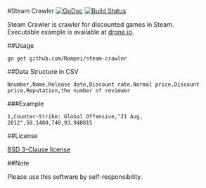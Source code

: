 #Steam Crawler
[![GoDoc](https://godoc.org/github.com/Rompei/steam-crawler?status.png)](https://godoc.org/github.com/Rompei/steam-crawler)
[![Build Status](https://drone.io/github.com/Rompei/steam-crawler/status.png)](https://drone.io/github.com/Rompei/steam-crawler/latest)

Steam Crawler is crawler for discounted games in Steam.  
Executable example is available at [drone.io](https://drone.io/github.com/Rompei/steam-crawler/files).


##Usage

```
go get github.com/Rompei/steam-crawler
```

##Data Structure in CSV

```
Nnumber,Name,Release date,Discount rate,Normal price,Discount price,Reputation,the number of reviewer
```

###Example

```
1,Counter-Strike: Global Offensive,"21 Aug, 2012",50,1480,740,93,948815
```

##License

[BSD 3-Clause license](http://opensource.org/licenses/BSD-3-Clause)

##Note

Please use this software by self-responsibility.
